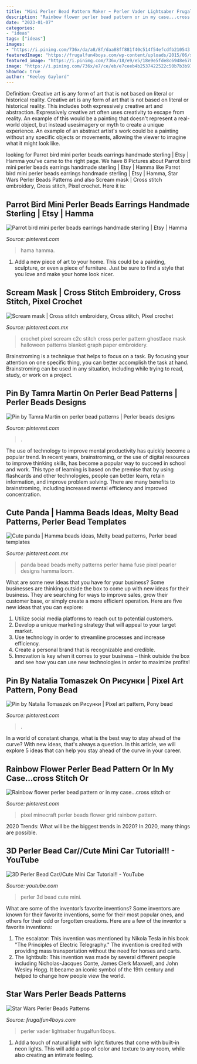```yaml
---
title: "Mini Perler Bead Pattern Maker ~ Perler Vader Lightsaber Frugalfun4boys"
description: "Rainbow flower perler bead pattern or in my case...cross stitch or"
date: "2023-01-07"
categories:
- "ideas"
tags: ["ideas"]
images:
- "https://i.pinimg.com/736x/da/a8/8f/daa88ff881f40c514f54efcdfb210543.jpg"
featuredImage: "https://frugalfun4boys.com/wp-content/uploads/2015/06/star-wars-perler-beads-8-Edited.jpg"
featured_image: "https://i.pinimg.com/736x/18/e9/e5/18e9e5fde8c6948e67892c465f1bcbab.jpg"
image: "https://i.pinimg.com/736x/e7/ce/eb/e7ceeb4b2537422522c50b7b3b91ba8e--ghostface-scream-cc-crochet.jpg"
ShowToc: true
author: "Keeley Gaylord"
---
```



Definition: Creative art is any form of art that is not based on literal or historical reality.
Creative art is any form of art that is not based on literal or historical reality. This includes both expressively creative art and abstraction. Expressively creative art often uses creativity to escape from reality. An example of this would be a painting that doesn't represent a real-world object, but instead usesimagery or myth to create a unique experience. An example of an abstract artist's work could be a painting without any specific objects or movements, allowing the viewer to imagine what it might look like.

	

		
looking for Parrot bird mini perler beads earrings handmade sterling | Etsy | Hamma you've came to the right page. We have 8 Pictures about Parrot bird mini perler beads earrings handmade sterling | Etsy | Hamma like Parrot bird mini perler beads earrings handmade sterling | Etsy | Hamma, Star Wars Perler Beads Patterns and also Scream mask | Cross stitch embroidery, Cross stitch, Pixel crochet. Here it is:
		
    
## Parrot Bird Mini Perler Beads Earrings Handmade Sterling | Etsy | Hamma

<img loading=lazy src="https://i.pinimg.com/736x/da/a8/8f/daa88ff881f40c514f54efcdfb210543.jpg" onerror="this.onerror=null;this.src='https://tse3.mm.bing.net/th?id=OIP.bFVoRPAn6-xZKi2ccmMchAHaJ3&amp;pid=15.1';" alt="Parrot bird mini perler beads earrings handmade sterling | Etsy | Hamma">

_Source: pinterest.com_

>hama hamma. 

	

1. Add a new piece of art to your home. This could be a painting, sculpture, or even a piece of furniture. Just be sure to find a style that you love and make your home look nicer.

    
## Scream Mask | Cross Stitch Embroidery, Cross Stitch, Pixel Crochet

<img loading=lazy src="https://i.pinimg.com/736x/e7/ce/eb/e7ceeb4b2537422522c50b7b3b91ba8e--ghostface-scream-cc-crochet.jpg" onerror="this.onerror=null;this.src='https://tse4.mm.bing.net/th?id=OIP.SCQQ3sKUw4jvFaqw2nVUkgHaJ8&amp;pid=15.1';" alt="Scream mask | Cross stitch embroidery, Cross stitch, Pixel crochet">

_Source: pinterest.com.mx_

>crochet pixel scream c2c stitch cross perler pattern ghostface mask halloween patterns blanket graph paper embroidery. 

	

Brainstroming is a technique that helps to focus on a task. By focusing your attention on one specific thing, you can better accomplish the task at hand. Brainstroming can be used in any situation, including while trying to read, study, or work on a project.

    
## Pin By Tamra Martin On Perler Bead Patterns | Perler Beads Designs

<img loading=lazy src="https://i.pinimg.com/736x/78/f7/f6/78f7f63fe0ca924125ca01f3ebbb8808.jpg" onerror="this.onerror=null;this.src='https://tse3.mm.bing.net/th?id=OIP.8_0DbH2MUzpwNRWc9N7vMAHaJ3&amp;pid=15.1';" alt="Pin by Tamra Martin on perler bead patterns | Perler beads designs">

_Source: pinterest.com_

>. 

	

The use of technology to improve mental productivity has quickly become a popular trend. In recent years, brainstroming, or the use of digital resources to improve thinking skills, has become a popular way to succeed in school and work. This type of learning is based on the premise that by using flashcards and other technologies, people can better learn, retain information, and improve problem solving. There are many benefits to brainstroming, including increased mental efficiency and improved concentration.

    
## Cute Panda | Hamma Beads Ideas, Melty Bead Patterns, Perler Bead Templates

<img loading=lazy src="https://i.pinimg.com/736x/10/2f/2d/102f2da6805790f9fc33843ea3923b70--cute-panda-rainbow-loom.jpg" onerror="this.onerror=null;this.src='https://tse1.mm.bing.net/th?id=OIP.OPJF416xeWZ1VLh_K0eqqgHaJ4&amp;pid=15.1';" alt="Cute panda | Hamma beads ideas, Melty bead patterns, Perler bead templates">

_Source: pinterest.com.mx_

>panda bead beads melty patterns perler hama fuse pixel pearler designs hamma loom. 

	

What are some new ideas that you have for your business?
Some businesses are thinking outside the box to come up with new ideas for their business. They are searching for ways to improve sales, grow their customer base, or simply create a more efficient operation. Here are five new ideas that you can explore: 
1) Utilize social media platforms to reach out to potential customers.
2) Develop a unique marketing strategy that will appeal to your target market. 
3) Use technology in order to streamline processes and increase efficiency. 
4) Create a personal brand that is recognizable and credible. 
5) Innovation is key when it comes to your business – think outside the box and see how you can use new technologies in order to maximize profits!

    
## Pin By Natalia Tomaszek On Рисунки | Pixel Art Pattern, Pony Bead

<img loading=lazy src="https://i.pinimg.com/736x/c5/01/ff/c501ff9d8d32b371d7d9cbd50890639d.jpg" onerror="this.onerror=null;this.src='https://tse3.mm.bing.net/th?id=OIP.NAxMV9QUXD5kmpTPz8zd2gHaHa&amp;pid=15.1';" alt="Pin by Natalia Tomaszek on Рисунки | Pixel art pattern, Pony bead">

_Source: pinterest.com_

>. 

	

In a world of constant change, what is the best way to stay ahead of the curve? With new ideas, that's always a question. In this article, we will explore 5 ideas that can help you stay ahead of the curve in your career.

    
## Rainbow Flower Perler Bead Pattern Or In My Case...cross Stitch Or

<img loading=lazy src="https://i.pinimg.com/736x/18/e9/e5/18e9e5fde8c6948e67892c465f1bcbab.jpg" onerror="this.onerror=null;this.src='https://tse3.mm.bing.net/th?id=OIP.62CGMhP-4MW4IbD1hm4zpAAAAA&amp;pid=15.1';" alt="Rainbow flower perler bead pattern or in my case...cross stitch or">

_Source: pinterest.com_

>pixel minecraft perler beads flower grid rainbow pattern. 

	

2020 Trends: What will be the biggest trends in 2020?
In 2020, many things are possible.

    
## 3D Perler Bead Car//Cute Mini Car Tutorial!! - YouTube

<img loading=lazy src="https://i.ytimg.com/vi/0PuuS2G-fIg/maxresdefault.jpg" onerror="this.onerror=null;this.src='https://tse2.mm.bing.net/th?id=OIP.uEQb4wCP5MHBSUoh7I9X3AHaEK&amp;pid=15.1';" alt="3D Perler Bead Car//Cute Mini Car Tutorial!! - YouTube">

_Source: youtube.com_

>perler 3d bead cute mini. 

	

What are some of the inventor’s favorite inventions?
Some inventors are known for their favorite inventions, some for their most popular ones, and others for their odd or forgotten creations. Here are a few of the inventor s favorite inventions:
1. The escalator: This invention was mentioned by Nikola Tesla in his book "The Principles of Electric Telegraphy." The invention is credited with providing mass transportation without the need for horses and carts.
2. The lightbulb: This invention was made by several different people including Nicholas-Jacques Conte, James Clerk Maxwell, and John Wesley Hogg. It became an iconic symbol of the 19th century and helped to change how people view the world.

    
## Star Wars Perler Beads Patterns

<img loading=lazy src="https://frugalfun4boys.com/wp-content/uploads/2015/06/star-wars-perler-beads-8-Edited.jpg" onerror="this.onerror=null;this.src='https://tse4.mm.bing.net/th?id=OIP.pK0TvzJPDT_ss-kP8LYjOQHaLH&amp;pid=15.1';" alt="Star Wars Perler Beads Patterns">

_Source: frugalfun4boys.com_

>perler vader lightsaber frugalfun4boys. 

	

1. Add a touch of natural light with light fixtures that come with built-in neon lights. This will add a pop of color and texture to any room, while also creating an intimate feeling.

